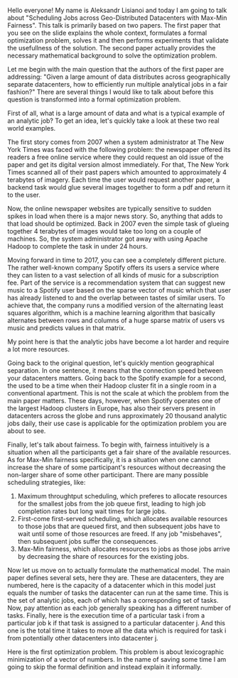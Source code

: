 Hello everyone! My name is Aleksandr Lisianoi and today I am going to
talk about "Scheduling Jobs across Geo-Distributed Datacenters with
Max-Min Fairness". This talk is primarily based on two papers. The
first paper that you see on the slide explains the whole context,
formulates a formal optimization problem, solves it and then performs
experiments that validate the usefullness of the solution. The second
paper actually provides the necessary mathematical background to solve
the optimization problem.

Let me begin with the main question that the authors of the first
paper are addressing: "Given a large amount of data distributes across
geographically separate datacenters, how to efficiently run multiple
analytical jobs in a fair fashion?" There are several things I would
like to talk about before this question is transformed into a formal
optimization problem.

First of all, what is a large amount of data and what is a typical
example of an analytic job? To get an idea, let's quickly take a look
at these two real world examples.

The first story comes from 2007 when a system administrator at The New
York Times was faced with the following problem: the newspaper offered
its readers a free online service where they could request an old
issue of the paper and get its digital version almost immediately. For
that, The New York Times scanned all of their past papers which
amounted to approximately 4 terabytes of imagery. Each time the user
would request another paper, a backend task would glue several images
together to form a pdf and return it to the user.

Now, the online newspaper websites are typically sensitive to sudden
spikes in load when there is a major news story. So, anything that
adds to that load should be optimized. Back in 2007 even the simple
task of glueing together 4 terabytes of images would take too long on
a couple of machines. So, the system administrator got away with using
Apache Hadoop to complete the task in under 24 hours.

Moving forward in time to 2017, you can see a completely different
picture. The rather well-known company Spotify offers its users a
service where they can listen to a vast selection of all kinds of
music for a subscription fee. Part of the service is a recommendation
system that can suggest new music to a Spotify user based on the
sparse vector of music which that user has already listened to and the
overlap between tastes of similar users. To achieve that, the company
runs a modified version of the alternating least squares algorithm,
which is a machine learning algorithm that basically alternates
between rows and columns of a huge sparse matrix of users vs music and
predicts values in that matrix.

My point here is that the analytic jobs have become a lot harder and
require a lot more resources.

Going back to the original question, let's quickly mention
geographical separation. In one sentence, it means that the connection
speed between your datacenters matters. Going back to the Spotify
example for a second, the used to be a time when their Hadoop cluster
fit in a single room in a conventional apartment. This is not the
scale at which the problem from the main paper matters. These days,
however, when Spotify operates one of the largest Hadoop clusters in
Europe, has also their servers present in datacenters across the globe
and runs approximately 20 thousand analytic jobs daily, their use case
is applicable for the optimization problem you are about to see.

Finally, let's talk about fairness. To begin with, fairness
intuitively is a situation when all the participants get a fair share
of the available resources. As for Max-Min fairness specifically, it
is a situation when one cannot increase the share of some
participant's resources without decreasing the non-larger share of
some other participant. There are many possible scheduling strategies, like:

1. Maximum throughtput scheduling, which preferes to allocate
resources for the smallest jobs from the job queue first, leading to
high job completion rates but long wait times for large jobs.
2. First-come first-served scheduling, which allocates available
resources to those jobs that are queued first, and then subsequent
jobs have to wait until some of those resources are freed. If any job
"misbehaves", then subsequent jobs suffer the consequences.
3. Max-Min fairness, which allocates resources to jobs as those jobs
arrive by decreasing the share of resources for the existing jobs.

Now let us move on to actually formulate the mathematical model. The
main paper defines several sets, here they are. These are datacenters,
they are numbered, here is the capacity of a datacenter which in this
model just equals the number of tasks the datacenter can run at the
same time. This is the set of analytic jobs, each of which has a
corresponding set of tasks. Now, pay attention as each job generally
speaking has a different number of tasks. Finally, here is the
execution time of a particular task i from a particular job k if that
task is assigned to a particular datacenter j. And this one is the
total time it takes to move all the data which is required for task i
from potentially other datacenters into datacenter j.

Here is the first optimization problem. This problem is about
lexicographic minimization of a vector of numbers. In the name of
saving some time I am going to skip the formal definition and instead
explain it informally.